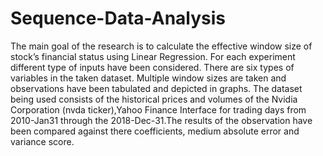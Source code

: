 # Sequence-Data-Analysis
The main goal of the research is to calculate the
effective window size of stock’s financial status using Linear
Regression. For each experiment different type of inputs have
been considered. There are six types of variables in the taken
dataset. Multiple window sizes are taken and observations have
been tabulated and depicted in graphs. The dataset being used
consists of the historical prices and volumes of the Nvidia
Corporation (nvda ticker),Yahoo Finance Interface for trading
days from 2010-Jan31 through the 2018-Dec-31.The results of
the observation have been compared against there coefficients,
medium absolute error and variance score.
